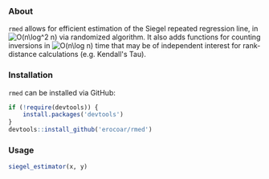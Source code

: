 ### About
`rmed` allows for efficient estimation of the Siegel repeated regression line, in <img src="https://latex.codecogs.com/gif.latex?O(n\log^2&space;n)" title="O(n\log^2 n)" /> via randomized algorithm. It also adds functions for counting inversions in <img src="https://latex.codecogs.com/gif.latex?O(n\log&space;n)" title="O(n\log n)" /> time that may be of independent interest for rank-distance calculations (e.g. Kendall's Tau).


### Installation
`rmed` can be installed via GitHub:

```r
if (!require(devtools)) {
    install.packages('devtools')
}
devtools::install_github('erocoar/rmed')
```

### Usage
```r
siegel_estimator(x, y)
```
